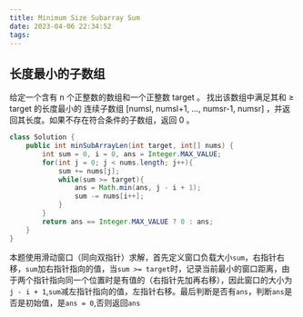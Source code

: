 ```yaml
---
title: Minimum Size Subarray Sum
date: 2023-04-06 22:34:52
tags:
---
```


## 长度最小的子数组
给定一个含有 n 个正整数的数组和一个正整数 target 。
找出该数组中满足其和 ≥ target 的长度最小的 连续子数组 [numsl, numsl+1, ..., numsr-1, numsr] ，并返回其长度。如果不存在符合条件的子数组，返回 0 。
```java
class Solution {
    public int minSubArrayLen(int target, int[] nums) {
        int sum = 0, i = 0, ans = Integer.MAX_VALUE;
        for(int j = 0; j < nums.length; j++){
            sum += nums[j];
            while(sum >= target){
                ans = Math.min(ans, j - i + 1);
                sum -= nums[i++];
            }
        }
        return ans == Integer.MAX_VALUE ? 0 : ans;
    }
}
```
本题使用滑动窗口（同向双指针）求解，首先定义窗口负载大小`sum`，右指针右移，`sum`加右指针指向的值，当`sum >= target`时，记录当前最小的窗口距离，由于两个指针指向同一个位置时是有值的（右指针先加再右移），因此窗口的大小为`j - i + 1`,`sum`减左指针指向的值，左指针右移。最后判断是否有`ans`，判断`ans`是否是初始值，是`ans = 0`,否则返回`ans`
